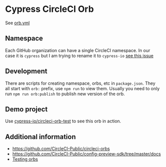 # Cypress CircleCI Orb

See [orb.yml](orb.yml)

## Namespace

Each GitHub organization can have a single CircleCI namespace. In our case it is `cypress` but I am trying to rename it to `cypress-io` [see this issue](https://github.com/cypress-io/circleci-orb-test/issues/4)

## Development

There are scripts for creating namespace, orbs, etc in `package.json`. They all start with `orb:` prefix, use `npm run` to view them. Usually you need to only run `npm run orb:publish` to publish new version of the orb.

## Demo project

Use [cypress-io/circleci-orb-test](https://github.com/cypress-io/circleci-orb-test) to see this orb in action.

## Additional information

- https://github.com/CircleCI-Public/circleci-orbs
- https://github.com/CircleCI-Public/config-preview-sdk/tree/master/docs
- [Testing orbs](https://github.com/CircleCI-Public/config-preview-sdk/blob/master/docs/orbs-testing.md)
